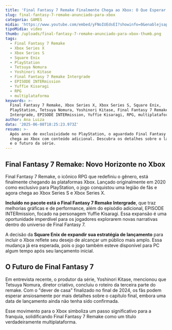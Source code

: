 ```yaml
---
title: 'Final Fantasy 7 Remake Finalmente Chega ao Xbox: O Que Esperar'
slug: final-fantasy-7-remake-anunciado-para-xbox
categoria: GAMES
midia: 'https://www.youtube.com/embed/yFNoIUEdsEI?showinfo=0&enablejsapi=1'
tipoMidia: video
thumb: /uploads/final-fantasy-7-remake-anunciado-para-xbox-thumb.png
tags:
  - Final Fantasy 7 Remake
  - Xbox Series X
  - Xbox Series S
  - Square Enix
  - PlayStation
  - Tetsuya Nomura
  - Yoshinori Kitase
  - Final Fantasy 7 Remake Intergrade
  - EPISODE INTERmission
  - Yuffie Kisaragi
  - RPG
  - multiplataforma
keywords: >-
  Final Fantasy 7 Remake, Xbox Series X, Xbox Series S, Square Enix,
  PlayStation, Tetsuya Nomura, Yoshinori Kitase, Final Fantasy 7 Remake
  Intergrade, EPISODE INTERmission, Yuffie Kisaragi, RPG, multiplataforma
author: Ana Luiza
data: '2025-06-08T18:25:23.973Z'
resumo: >-
  Após anos de exclusividade no PlayStation, o aguardado Final Fantasy 7 Remake
  chega ao Xbox com conteúdo adicional. Descubra os detalhes sobre o lançamento
  e o futuro da série.
---
```


## Final Fantasy 7 Remake: Novo Horizonte no Xbox

Final Fantasy 7 Remake, o icônico RPG que redefiniu o gênero, está finalmente chegando às plataformas Xbox. Lançado originalmente em 2020 como exclusivo para PlayStation, o jogo conquistou uma legião de fãs e agora chega ao Xbox Series S e Xbox Series X.

**Incluído no pacote está o Final Fantasy 7 Remake Intergrade**, que traz melhorias gráficas e de performance, além do episódio adicional, EPISODE INTERmission, focado na personagem Yuffie Kisaragi. Essa expansão é uma oportunidade imperdível para os jogadores explorarem novas narrativas dentro do universo de Final Fantasy 7.

A decisão da **Square Enix de expandir sua estratégia de lançamento** para incluir o Xbox reflete seu desejo de alcançar um público mais amplo. Essa mudança já era esperada, pois o jogo também esteve disponível para PC algum tempo após seu lançamento inicial.

## O Futuro de Final Fantasy 7

Em entrevista recente, o produtor da série, Yoshinori Kitase, mencionou que Tetsuya Nomura, diretor criativo, concluiu o roteiro da terceira parte do remake. Com o "dever de casa" finalizado no final de 2024, os fãs podem esperar ansiosamente por mais detalhes sobre o capítulo final, embora uma data de lançamento ainda não tenha sido confirmada.

Esse movimento para o Xbox simboliza um passo significativo para a franquia, solidificando Final Fantasy 7 Remake como um título verdadeiramente multiplataforma.

